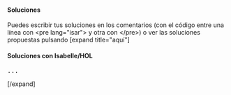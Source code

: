 <h4>Soluciones</h4>

Puedes escribir tus soluciones en los comentarios (con el código entre una línea con &#60;pre lang=&quot;isar&quot;&#62; y otra con &#60;/pre&#62;) o ver las soluciones propuestas pulsando [expand title="aquí"]

<h4>Soluciones con Isabelle/HOL</h4>

<pre lang="isar">
...
</pre>

[/expand]

